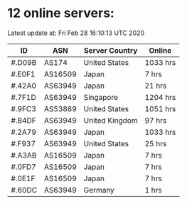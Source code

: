 # 12 online servers:

Latest update at: Fri Feb 28 16:10:13 UTC 2020

| ID | ASN | Server Country | Online |
| -- | --- | -------------- | ------ |
| #.D09B | AS174 | United States | 1033 hrs |
| #.E0F1 | AS16509 | Japan | 7 hrs |
| #.42A0 | AS63949 | Japan | 21 hrs |
| #.7F1D | AS63949 | Singapore | 1204 hrs |
| #.9FC3 | AS53889 | United States | 1051 hrs |
| #.B4DF | AS63949 | United Kingdom | 97 hrs |
| #.2A79 | AS63949 | Japan | 1033 hrs |
| #.F937 | AS63949 | United States | 25 hrs |
| #.A3AB | AS16509 | Japan | 7 hrs |
| #.0FD7 | AS16509 | Japan | 7 hrs |
| #.0E1F | AS16509 | Japan | 7 hrs |
| #.60DC | AS63949 | Germany | 1 hrs |


